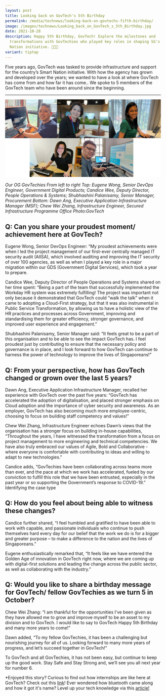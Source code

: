 ```yaml
---
layout: post
title: Looking back on GovTech's 5th Birthday
permalink: /media/technews/looking-back-on-govtechs-fifth-birthday/
image: /images/technews/Looking_back_on_GovTech_s_5th_Birthday.jpg
date: 2021-10-28
description: Happy 5th Birthday, GovTech! Explore the milestones and
  transformations with GovTechies who played key roles in shaping SG's Smart
  Nation initiative. 🎂🇸🇬
variant: tiptap
---
```

Five years ago, GovTech was tasked to provide infrastructure and support for the country’s Smart Nation initiative. With how the agency has grown and developed over the years; we wanted to have a look at where GovTech has come from and how far it has come..
We spoke to 5 members of the GovTech team who have been around since the beginning. 

---

![Our OG GovTechies!](/images/technews/govtech-fifth-birthday.jpg)

*Our OG GovTechies From left to right*
*Top: Eugene Wong, Senior DevOps Engineer, Government Digital Products; Candice Wee, Deputy Director, People Operations & Systems; Shubhashini Palanisamy, Senior Manager, Procurement
Bottom: Dawn Ang, Executive Application Infrastructure Manager (MSF); Chew Wei Zhang, Infrastructure Engineer, Secured Infrastructure Programme Office
Photo:GovTech*

## Q: Can you share your proudest moment/ achievement here at GovTech? 

Eugene Wong, Senior DevOps Engineer: “My proudest achievements were when I led the project management of our first-ever centrally managed IT security audit (AIISA), which involved auditing and improving the IT security  of over 100 agencies, as well as when I played a key role in a major migration within our GDS (Government Digital Services), which took a year to prepare.

Candice Wee, Deputy Director of People Operations and Systems shared on her time spent: “Being a part of the team that successfully implemented the Workday HR system was extremely fulfilling! The project was important not only because it demonstrated that GovTech could “walk the talk” when it came to adopting a Cloud-First strategy, but that it was also instrumental in Public Service Transformation, by allowing us to have a holistic view of the HR practices and processes across Government, improving and standardising them for greater efficiency, stronger governance, and improved user experience and engagement.”

Shubhashini Palanisamy, Senior Manager said: “It feels great to be a part of this organisation and to be able to see the impact GovTech has. I feel proudest just by contributing to ensure that the necessary policy and governance is in place, and I look forward to how GovTech can continue to harness the power of technology to improve the lives of Singaporeans!”



## Q: From your perspective, how has GovTech changed or grown over the last 5 years?

Dawn Ang, Executive Application Infrastructure Manager, recalled her experience with GovTech over the past five years: “GovTech has accelerated the adoption of digitalisation, and placed stronger emphasis on Cloud adoption and the importance of cyber security and awareness. As an employer, GovTech has also becoming much more employee-centric, choosing to focus on building staff competency and values!”

Chew Wei Zhang, Infrastructure Engineer echoes Dawn’s views that the organisation has a stronger focus on building in-house capabilities, “Throughout the years, I have witnessed the transformation from a focus on project management to more engineering and technical competencies. We have also truly embraced our values of Agile, Bold and Collaborative - where everyone is comfortable with contributing to ideas and willing to adapt to new technologies.”

Candice adds, “GovTechies have been collaborating across teams more than ever, and the pace at which we work has accelerated, fueled by our conviction to fulfill this role that we have been entrusted, especially in the past year or so supporting the Government’s response to COVID-19.”
Identifying the case type

## Q: How do you feel about being able to witness these changes?

Candice further shared, “I feel humbled and gratified to have been able to work with capable, and passionate individuals who continue to push themselves hard every day for our belief that the work we do is for a bigger and greater purpose – to make a difference to the nation and the lives of Singaporeans.”

Eugene enthusiastically remarked that, “It feels like we have entered the Golden Age of innovation in GovTech right now, where we are coming up with digital-first solutions and leading the change across the public sector, as well as collaborating with the industry.”

## Q: Would you like to share a birthday message for GovTech/ fellow GovTechies as we turn 5 in October?

Chew Wei Zhang: “I am thankful for the opportunities I’ve been given as they have allowed me to grow and improve myself to be an asset to my division and to GovTech. I would like to say to GovTech Happy 5th Birthday and many more years to come!”

Dawn added, “To my fellow GovTechies, it has been a challenging but nourishing journey for all of us. Looking forward to many more years of progress, and let’s succeed together in GovTech!” 

To GovTech and all GovTechies, it has not been easy, but continue to keep up the good work. Stay Safe and Stay Strong and, we’ll see you all next year for number 6.

*Enjoyed this story? Curious to find out how internships are like here at GovTech? Check out this [link](https://www.tech.gov.sg/media/technews/non-tech-students-share-internship-takeaways)! Ever wondered how bluetooth came along and how it got it's name? Level up your tech knowledge via this [article!](https://www.tech.gov.sg/media/technews/history-of-bluetooth)